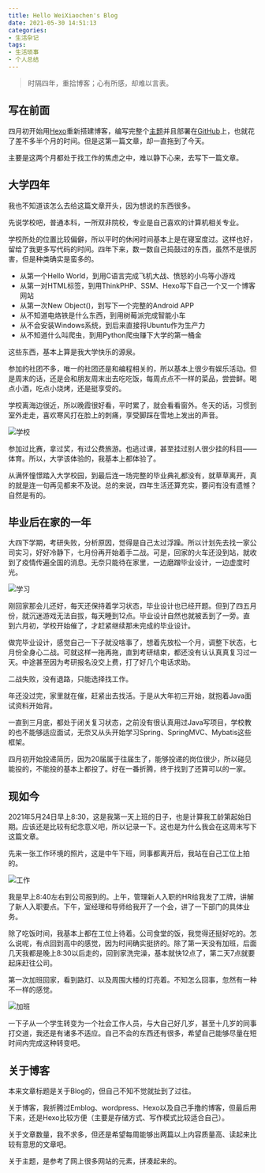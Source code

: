 ```yaml
---
title: Hello WeiXiaochen's Blog
date: 2021-05-30 14:51:13
categories:
- 生活杂记
tags:
- 生活琐事
- 个人总结
---
```


> 时隔四年，重拾博客；心有所感，却难以言表。

## 写在前面

四月初开始用[Hexo](https://hexo.io/zh-cn/)重新搭建博客，编写完整个[主题](https://github.com/wxc0914/wxc0914.github.io)并且部署在[GitHub](https://github.com/wxc0914)上，也就花了差不多半个月的时间。但是这第一篇文章，却一直拖到了今天。

主要是这两个月都处于找工作的焦虑之中，难以静下心来，去写下一篇文章。

## 大学四年

我也不知道该怎么去给这篇文章开头，因为想说的东西很多。

先说学校吧，普通本科，一所双非院校，专业是自己喜欢的计算机相关专业。

学校所处的位置比较偏僻，所以平时的休闲时间基本上是在寝室度过。这样也好，留给了我更多写代码的时间。四年下来，数一数自己捣鼓过的东西，虽然不是很厉害，但是种类确实是蛮多的。

+ 从第一个Hello World，到用C语言完成飞机大战、愤怒的小鸟等小游戏
+ 从第一对HTML标签，到用ThinkPHP、SSM、Hexo写下自己一个又一个博客网站
+ 从第一次New Object()，到写下一个完整的Android APP
+ 从不知道电烙铁是什么东西，到用树莓派完成智能小车
+ 从不会安装Windows系统，到后来直接将Ubuntu作为生产力
+ 从不知道什么叫爬虫，到用Python爬虫赚下大学的第一桶金

这些东西，基本上算是我大学快乐的源泉。

参加的社团不多，唯一的社团还是和编程相关的，所以基本上很少有娱乐活动。但是周末的话，还是会和朋友周末出去吃吃饭，每周点点不一样的菜品，尝尝鲜。喝点小酒，吃点小烧烤，还是挺享受的。

学校离海边很近，所以晚霞很好看，平时累了，就会看看窗外。冬天的话，习惯到室外走走，喜欢寒风打在脸上的刺痛，享受脚踩在雪地上发出的声音。

![学校](https://cdn.jsdelivr.net/gh/wxc0914/image/e55f3ceca52e432bbd6ab04928c218dd.png)

参加过比赛，拿过奖，有过公费旅游。也逃过课，甚至挂过别人很少挂的科目——体育。所以，大学该体验的，我基本上都体验了。

从满怀憧憬踏入大学校园，到最后连一场完整的毕业典礼都没有，就草草离开，真的就是连一句再见都来不及说。总的来说，四年生活还算充实，要问有没有遗憾？自然是有的。


## 毕业后在家的一年

大四下学期，考研失败，分析原因，觉得是自己太过浮躁。所以计划先去找一家公司实习，好好冷静下，七月份再开始着手二战。可是，回家的火车还没到站，就收到了疫情传遍全国的消息。无奈只能待在家里，一边磨蹭毕业设计，一边虚度时光。

![学习](https://cdn.jsdelivr.net/gh/wxc0914/image/9d57286adddcfbfe3199af447621eac4.png)

刚回家那会儿还好，每天还保持着学习状态，毕业设计也已经开题。但到了四五月份，就沉迷游戏无法自拔，每天睡到12点。毕业设计自然也就被丢到了一旁。直到六月初，学校开始催了，才赶紧继续那未完成的毕业设计。

做完毕业设计，感觉自己一下子就没啥事了，想着先放松一个月，调整下状态，七月份全身心二战。可就这样一拖再拖，直到考研结束，都还没有认认真真复习过一天。中途甚至因为考研报名没交上费，打了好几个电话求助。

二战失败，没有退路，只能选择找工作。

年还没过完，家里就在催，赶紧出去找活。于是从大年初三开始，就抱着Java面试资料开始背。

一直到三月底，都处于闭关复习状态，之前没有很认真用过Java写项目，学校教的也不能够适应面试，无奈又从头开始学习Spring、SpringMVC、Mybatis这些框架。

四月初开始投递简历，因为20届属于往届生了，能够投递的岗位很少，所以碰见能投的，不能投的基本上都投了。好在一番折腾，终于找到了还算可以的一家。

## 现如今

2021年5月24日早上8:30，这是我第一天上班的日子，也是计算我工龄第起始日期。应该还是比较有纪念意义吧，所以记录一下。这也是为什么我会在这周末写下这篇文章。

先来一张工作环境的照片，这是中午下班，同事都离开后，我站在自己工位上拍的。

![工作](https://cdn.jsdelivr.net/gh/wxc0914/image/20fd039c3c7369bd03e03dd17f0c8d75.png)

我是早上8:40左右到公司报到的。上午，管理新人入职的HR给我发了工牌，讲解了新人入职要点。下午，室经理和导师给我开了一个会，讲了一下部门的具体业务。

除了吃饭时间，我基本上都在工位上待着。公司食堂的饭，我觉得还挺好吃的。怎么说呢，有点回到高中的感觉，因为时间确实挺挤的。除了第一天没有加班，后面几天我都是晚上8:30以后走的，回到家洗完澡，基本就快12点了，第二天7点就要起床赶往公司。

第一次加班回家，看到路灯、以及周围大楼的灯亮着。不知怎么回事，忽然有一种不一样的感觉。

![加班](https://cdn.jsdelivr.net/gh/wxc0914/image/ee9e67c82b69bd78a1158d68ec19be4c.png)

一下子从一个学生转变为一个社会工作人员，与大自己好几岁，甚至十几岁的同事打交道，我还是有诸多不适应。自己不会的东西还有很多，希望自己能够尽量在短时间内完成这种转变吧。

## 关于博客

本来文章标题是关于Blog的，但自己不知不觉就扯到了过往。

关于博客，我折腾过Emblog、wordpress、Hexo以及自己手撸的博客，但最后用下来，还是Hexo比较方便（主要是存储方式、写作模式比较适合自己）。

关于文章数量，我不求多，但还是希望每周能够出两篇以上内容质量高、读起来比较有意思的文章吧。

关于主题，是参考了网上很多网站的元素，拼凑起来的。